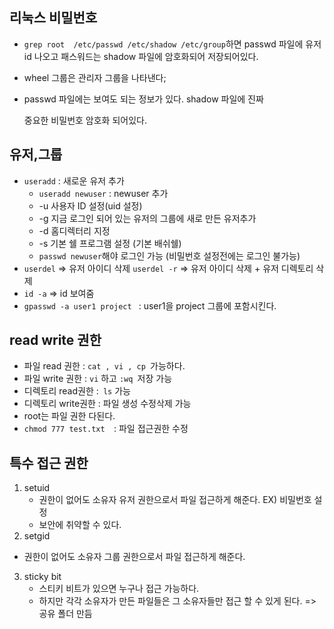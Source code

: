 ## 리눅스 비밀번호

- `grep root  /etc/passwd /etc/shadow /etc/group`하면  passwd 파일에 유저 id 나오고 패스워드는 shadow 파일에 암호화되어 저장되어있다.

- wheel 그룹은 관리자 그룹을 나타낸다;

- passwd 파일에는 보여도 되는 정보가 있다. shadow 파일에 진짜 

  중요한 비밀번호 암호화 되어있다.

## 유저,그룹

- `useradd` : 새로운 유저 추가
  - `useradd newuser` : newuser 추가
  - -u 사용자 ID 설정(uid 설정)
  - -g  지금 로그인 되어 있는 유저의 그룹에 새로 만든 유저추가
  - -d 홈디렉터리 지정
  - -s 기본 쉘 프로그램 설정 (기본 배쉬쉘)
  - `passwd newuser`해야 로그인 가능 (비밀번호 설정전에는 로그인 불가능)
- `userdel` => 유저 아이디 삭제
  `userdel -r` => 유저 아이디 삭제 + 유저 디렉토리 삭제
- `id -a` => id 보여줌
- `gpasswd -a user1 project ` : user1을  project 그룹에 포함시킨다.

## read write 권한

- 파일 read 권한 : `cat , vi , cp `가능하다.
- 파일 write 권한 :  `vi` 하고 `:wq `저장 가능 
- 디렉토리 read권한 :` ls` 가능
- 디렉토리 write권한 : 파일 생성 수정삭제 가능
- root는 파일 권한 다된다.
-  `chmod 777 test.txt  `: 파일 접근권한 수정

## 특수 접근 권한

1. setuid
   - 권한이 없어도 소유자 유저 권한으로서 파일 접근하게 해준다. EX) 비밀번호 설정 
   - 보안에 취약할 수 있다.
2.  setgid
   - 권한이 없어도 소유자 그룹 권한으로서 파일 접근하게  해준다.
3. sticky bit 
   - 스티키 비트가 있으면 누구나 접근 가능하다. 
   - 하지만 각각 소유자가 만든 파일들은 그 소유자들만 접근 할 수 있게 된다. => 공유 폴더 만듬






